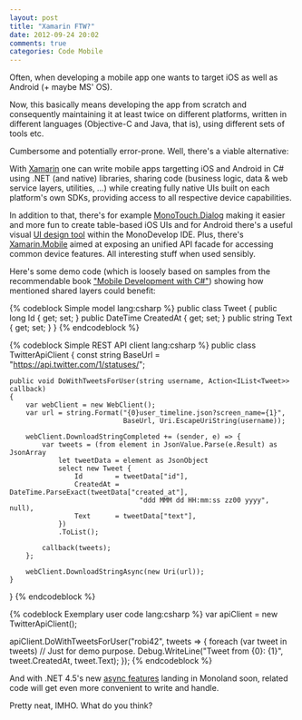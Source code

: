 ```yaml
---
layout: post
title: "Xamarin FTW?"
date: 2012-09-24 20:02
comments: true
categories: Code Mobile
---
```


Often, when developing a mobile app one wants to target iOS as well as Android (+ maybe MS' OS).

Now, this basically means developing the app from scratch and consequently maintaining it at least twice on different platforms, written in different languages (Objective-C and Java, that is), using different sets of tools etc.

Cumbersome and potentially error-prone. Well, there's a viable alternative:

With [Xamarin](http://xamarin.com/) one can write mobile apps targetting iOS and Android in C# using .NET (and native) libraries, sharing code (business logic, data & web service layers, utilities, ...) while creating fully native UIs built on each platform's own SDKs, providing access to all respective device capabilities.

In addition to that, there's for example [MonoTouch.Dialog](http://blog.xamarin.com/2012/02/10/easily-create-ios-user-interfaces-with-monotouch-dialog/) making it easier and more fun to create table-based iOS UIs and for Android there's a useful visual [UI design tool](http://docs.xamarin.com/android/tutorials/Designer_Walkthrough) within the MonoDevelop IDE. Plus, there's [Xamarin.Mobile](http://xamarin.com/mobileapi) aimed at exposing an unified API facade for accessing common device features. All interesting stuff when used sensibly.

Here's some demo code (which is loosely based on samples from the recommendable book ["Mobile Development with C#"](http://shop.oreilly.com/product/0636920024002.do)) showing how mentioned shared layers could benefit:

{% codeblock Simple model lang:csharp %}
public class Tweet
{
    public long     Id        { get; set; }
    public DateTime CreatedAt { get; set; }
    public string   Text      { get; set; }
}
{% endcodeblock %}

{% codeblock Simple REST API client lang:csharp %}
public class TwitterApiClient
{
    const string BaseUrl = "https://api.twitter.com/1/statuses/";

    public void DoWithTweetsForUser(string username, Action<IList<Tweet>> callback)
    {
        var webClient = new WebClient();
        var url = string.Format("{0}user_timeline.json?screen_name={1}",
                                BaseUrl, Uri.EscapeUriString(username));

        webClient.DownloadStringCompleted += (sender, e) => {
            var tweets = (from element in JsonValue.Parse(e.Result) as JsonArray
                let tweetData = element as JsonObject
                select new Tweet {
                    Id        = tweetData["id"],
                    CreatedAt = DateTime.ParseExact(tweetData["created_at"],
                                    "ddd MMM dd HH:mm:ss zz00 yyyy", null),
                    Text      = tweetData["text"],
                })
                .ToList();

            callback(tweets);
        };

        webClient.DownloadStringAsync(new Uri(url));
    }
}
{% endcodeblock %}

{% codeblock Exemplary user code lang:csharp %}
var apiClient = new TwitterApiClient();

apiClient.DoWithTweetsForUser("robi42", tweets => {
    foreach (var tweet in tweets) // Just for demo purpose.
        Debug.WriteLine("Tweet from {0}: {1}", tweet.CreatedAt, tweet.Text);
});
{% endcodeblock %}

And with .NET 4.5's new [async features](http://blogs.msdn.com/b/dotnet/archive/2012/04/03/async-in-4-5-worth-the-await.aspx) landing in Monoland soon, related code will get even more convenient to write and handle.

Pretty neat, IMHO. What do you think?
